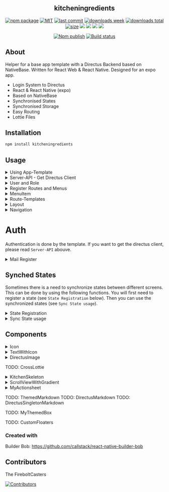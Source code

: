 <h2 align="center">
    kitcheningredients
</h2>

<p align="center">
  <a href="https://badge.fury.io/js/kitcheningredients.svg"><img src="https://badge.fury.io/js/kitcheningredients.svg" alt="npm package" /></a>
  <a href="https://img.shields.io/github/license/FireboltCasters/kitcheningredients"><img src="https://img.shields.io/github/license/FireboltCasters/kitcheningredients" alt="MIT" /></a>
  <a href="https://img.shields.io/github/last-commit/FireboltCasters/kitcheningredients?logo=git"><img src="https://img.shields.io/github/last-commit/FireboltCasters/kitcheningredients?logo=git" alt="last commit" /></a>
  <a href="https://www.npmjs.com/package/kitcheningredients"><img src="https://img.shields.io/npm/dm/kitcheningredients.svg" alt="downloads week" /></a>
  <a href="https://www.npmjs.com/package/kitcheningredients"><img src="https://img.shields.io/npm/dt/kitcheningredients.svg" alt="downloads total" /></a>
  <a href="https://github.com/FireboltCasters/kitcheningredients"><img src="https://shields.io/github/languages/code-size/FireboltCasters/kitcheningredients" alt="size" /></a>
  <a href="https://app.fossa.com/projects/git%2Bgithub.com%2FFireboltCasters%2Fkitcheningredients?ref=badge_shield" alt="FOSSA Status"><img src="https://app.fossa.com/api/projects/git%2Bgithub.com%2FFireboltCasters%2Fkitcheningredients.svg?type=shield"/></a>
  <a href="https://github.com/google/gts" alt="Google TypeScript Style"><img src="https://img.shields.io/badge/code%20style-google-blueviolet.svg"/></a>
  <a href="https://shields.io/" alt="Google TypeScript Style"><img src="https://img.shields.io/badge/uses-TypeScript-blue.svg"/></a>
  <a href="https://github.com/marketplace/actions/lint-action"><img src="https://img.shields.io/badge/uses-Lint%20Action-blue.svg"/></a>
</p>

<p align="center">
  <a href="https://github.com/FireboltCasters/kitcheningredients/actions/workflows/npmPublish.yml"><img src="https://github.com/FireboltCasters/kitcheningredients/actions/workflows/npmPublish.yml/badge.svg" alt="Npm publish" /></a>
  <a href="https://github.com/FireboltCasters/kitcheningredients/actions/workflows/linter.yml"><img src="https://github.com/FireboltCasters/kitcheningredients/actions/workflows/linter.yml/badge.svg" alt="Build status" /></a>
<!--
  <a href="https://sonarcloud.io/dashboard?id=FireboltCasters_kitcheningredients"><img src="https://sonarcloud.io/api/project_badges/measure?project=FireboltCasters_kitcheningredients&metric=alert_status" alt="Quality Gate" /></a>
  <a href="https://sonarcloud.io/dashboard?id=FireboltCasters_kitcheningredients"><img src="https://sonarcloud.io/api/project_badges/measure?project=FireboltCasters_kitcheningredients&metric=bugs" alt="Bugs" /></a>
  <a href="https://sonarcloud.io/dashboard?id=FireboltCasters_kitcheningredients"><img src="https://sonarcloud.io/api/project_badges/measure?project=FireboltCasters_kitcheningredients&metric=coverage" alt="Coverage" /></a>
  <a href="https://sonarcloud.io/dashboard?id=FireboltCasters_kitcheningredients"><img src="https://sonarcloud.io/api/project_badges/measure?project=FireboltCasters_kitcheningredients&metric=code_smells" alt="Code Smells" /></a>
  <a href="https://sonarcloud.io/dashboard?id=FireboltCasters_kitcheningredients"><img src="https://sonarcloud.io/api/project_badges/measure?project=FireboltCasters_kitcheningredients&metric=duplicated_lines_density" alt="Duplicated Lines (%)" /></a>
  <a href="https://sonarcloud.io/dashboard?id=FireboltCasters_kitcheningredients"><img src="https://sonarcloud.io/api/project_badges/measure?project=FireboltCasters_kitcheningredients&metric=sqale_rating" alt="Maintainability Rating" /></a>
  <a href="https://sonarcloud.io/dashboard?id=FireboltCasters_kitcheningredients"><img src="https://sonarcloud.io/api/project_badges/measure?project=FireboltCasters_kitcheningredients&metric=reliability_rating" alt="Reliability Rating" /></a>
  <a href="https://sonarcloud.io/dashboard?id=FireboltCasters_kitcheningredients"><img src="https://sonarcloud.io/api/project_badges/measure?project=FireboltCasters_kitcheningredients&metric=security_rating" alt="Security Rating" /></a>
  <a href="https://sonarcloud.io/dashboard?id=FireboltCasters_kitcheningredients"><img src="https://sonarcloud.io/api/project_badges/measure?project=FireboltCasters_kitcheningredients&metric=sqale_index" alt="Technical Debt" /></a>
  <a href="https://sonarcloud.io/dashboard?id=FireboltCasters_kitcheningredients"><img src="https://sonarcloud.io/api/project_badges/measure?project=FireboltCasters_kitcheningredients&metric=vulnerabilities" alt="Vulnerabilities" /></a>
-->
</p>

## About

Helper for a base app template with a Directus Backend based on NativeBase. Written for React Web & React Native. Designed for an expo app.

- Login System to Directus
- React & React Native (expo)
- Based on NativeBase
- Synchronised States
- Synchronised Storage
- Easy Routing
- Lottie Files

## Installation

```sh
npm install kitcheningredients
```

## Usage

<details>
<summary>Using App-Template</summary>
Adapt the index.web.js from your expo web project. Register your Plugin.

```js
import { registerRootComponent } from 'expo';
import {App, ConfigHolder} from 'kitcheningredients'
import {MyDirectusStorage} from "kitcheningredients/lib/module/ignoreCoverage/KitchenHelper/storage/MyDirectusStorage";
import Project from "./src/project/Project";
import nativebaseConfig from "./nativebase.config";
import styleConfig from "./styleConfig.json";
import config from "./config.json";
import currentpackageJson from "./package.json";
import currentpackageJsonLock from "./package-lock.json";
import thirdpartyLicense from "./thirdpartyLicense.json"
import AppConfig from "./app.config"

ConfigHolder.storage = new MyDirectusStorage();
ConfigHolder.plugin = new Project()
ConfigHolder.nativebaseConfig = nativebaseConfig
ConfigHolder.styleConfig = styleConfig
ConfigHolder.config = config
ConfigHolder.currentpackageJson = currentpackageJson
ConfigHolder.currentpackageJsonLock = currentpackageJsonLock
ConfigHolder.thirdpartyLicense = thirdpartyLicense
ConfigHolder.AppConfig = AppConfig

registerRootComponent(App);
```
</details>

<details>
<summary>Server-API - Get Directus Client</summary>
You can create, update or delete items in your collection of your directus server.
Therefore ServerAPI is neeeded. You will receive a directus instance. More informations can be found here: https://docs.directus.io/reference/sdk/#items

```tsx
import {ServerAPI} from "kitcheningredients";

export const TestDownload = (props) => {
  async function download(){
    let directus = ServerAPI.getClient();
    const articles = await directus.items('articles').readByQuery({});
  }
}
```
</details>


<details>
<summary>User and Role</summary>

To get the logged in user and corresponding role you can use:

```tsx
import {ConfigHolder} from "kitcheningredients";

let roleInstance = ConfigHolder.instance.getRole();
let userInstance = ConfigHolder.instance.getUser();
```
</details>

<details>
<summary>Register Routes and Menus</summary>

```tsx

import {Example} from "./screens/example/Example";
import {BaseTemplate, PluginInterface, Menu, MenuItem} from "kitcheningredients";

export default class Project implements PluginInterface {

    //...

  registerRoutes() {
      //Register your screen with the BaseTemplate or any other you like
      Menu.registerRoute(Example, BaseTemplate, "Example", "example");
      let myMenu = new MenuItem("ExampleMenu", "ExampleMenu", null, null, null, null, true);
      Menu.registerCommonMenu(myMenu);
      myMenu.addChildMenuItems(new MenuItem("ExampleItem", "ExampleItem", Example));
  }

}
```

Role specific menus can be also registered:

```tsx
import {MenuItem} from "kitcheningredients"
...
let menu = new MenuItem("ExampleItem", "ExampleItem", Example)

Menu.registerCommonMenu(menu); //Menu everyone can see
Menu.registerUnauthenticatedMenu(menu) //Menu unauthenticated users can see
Menu.registerAuthenticatedMenu(menu); //Menu authenticated users can see

Menu.registerMenuForRoleId("8cse873gbsbefu...", menu); //Menu only user with role id can see

//Attention! Multiple roles can have the same name
Menu.registerUnsafeMenuForRoleByName("Moderator", menu); //Menu only user with role which name is can see
```
</details>


<details>
<summary>MenuItem</summary>

```tsx
let menu = new MenuItem(
  key, // string: define a unique string for the menu item
  label, //string: The displayed label
  destination, //[default null] FunctionComponent: which was registered
  items=null, //[default null] sub menu list
  command=null, //[default null] function:  will be called on selection
  content=null, //[default null] JSX.Element: If no sub menus given, content will be shown
  expanded=false, //[default false] boolean: if sub menus will be shown directly
  customIcon //[can be null] string or function (string: MaterialCommunity Icon name) (function: (menu, hasChildren, expanded, props.level))
);
```

</details>


<details>
<summary>Route-Templates</summary>

During the registering of your screens/routes you can add a template. Typicly you will use the `BaseTemplate`.

```tsx
export default class Project implements PluginInterface {
    registerRoutes() {
      Menu.registerRoute(Example, <TEMPLATE>, "Example", "example");
    }
}
```

- `BaseTemplate`: Includes `BaseNoPaddingTemplate` and adds a `BasePadding`. Includes KeyboardAvoidingView which works inside Scrollviews.
  - Usecase: You want to show text or a standard component
  - `BasePadding`: Not a template but adds the base padding
- `BaseNoPaddingTemplate`: Includes `BaseNoPaddingTemplate` and a Scrollview with breakpoint layout for different screen sizes. Includes KeyboardAvoidingView which works inside Scrollviews.
  - Usecase: You want to scroll and use your own padding added but dont want to rerender for every screen change
- `BaseNoScrollTemplate`: Full width and height with basic title and drawer button without scrolling. Includes KeyboardAvoidingView which works inside Scrollviews.
  - Usecase: You want to implement a different scroll direction but want the drawer and title
- `EmptyTemplate`: Nothing but the props: `height` and `width` to all children
  - Usecase: You want to show a fullscreen map and dont want the drawer or title

</details>


<details>
<summary>Layout</summary>

Remember you can use `Route-Templates` as your basic "Layout" or template for you content.
If you want to get informations about the Layout of your screen you can use the following informations.

```tsx
import {Layout} from "kitcheningredients"

export const MyFunctionComponent = (props) => {

    //boolean: true if using a small device
    let isSmallDevice = Layout.usesSmallDevice(); //triggers rerendering on change

    //number|string get the witdh of the content (e. G. "100%" or 700, ...)
    let contentWidth = Layout.useBaseTemplateContentWidth(); //triggers rerendering on change

    //get a dict with the layout sizes for different screen sizes
    let rawWidthValues = Layout.getRawWidthValues()
}
```

If you want variables depending on the screen size you can use `useBreakpointValue`.
Get more informations at: https://docs.nativebase.io/3.4.x/use-breakpoint-value

Example from NativeBase, where you can get either a row or a column value depending on the screen size:
```tsx
import {useBreakpointValue} from "native-base";

export const MyFunctionComponent = (props) => {
  const flexDir = useBreakpointValue({
    base: "column",
    lg: "row"
  });

}
```


</details>

<details>
<summary>Navigation</summary>

```ts

import {NavigatorHelper} from "kitcheningredients";
import {Example} from "./screens/example/Example";

export const Tutorial = (props) => {

    // on button press
    function onPress(){
      // navigate to registered component
      NavigatorHelper.navigate(Example, newProps, resetHistory);

      // or navigate to a route
      NavigatorHelper.navigateToRouteName(routeName, newProps, resetHistory)
    }

}
```

TODO: navigateWithoutParams

TODO: toggleDrawer
TODO: openDrawer
TODO: closeDrawer
TODO: goBack
TODO: getRouteParams
TODO: navigateHome


</details>


# Auth

Authentication is done by the template. If you want to get the directus client, please read `Server-API` abouve.

<details>
<summary>Mail Register</summary>

In order to allow users self registration follow these steps:

1. Directus => Settings => Roles & Permissions => Role `Public` allow to create `Directus_users` (expand at bottom) atleast `email` and `password`
2. [Optional] Set desired default role (<YOUR_DEFAULT_ROLE_ID>): Directus => Settings => Roles & Permissions => Role `Public` => create `Directus_users`  => Field Presets => ```{"role": "<YOUR_DEFAULT_ROLE_ID>"}```
3. Enable in your frontend app the button (in the index.js / index.web.js)
```ts
ConfigHolder.showMailLogin = true; //has to be enabled
ConfigHolder.showMailRegister = true;
```
</details>



## Synched States

Sometimes there is a need to synchronize states between different screens. This can be done by using the following functions.
You will first need to register a state (see `State Registration` below). Then you can use the synchronized states (see `Sync State usage`).

<details>
<summary>State Registration</summary>

First you have to register the state you want to synchronize. You have the following options:
- Permanent: Save the state in the local storage
- Temporal: Save the state in the session storage

In the Project.tsx file return the following classes you created:
```tsx
...
	getSynchedStateKeysClass(){
		return SynchedStateKeys;
	}

	getStorageKeysClass(){
		return StorageKeys;
	}
...
```

An example of the above one class is shown below:
```tsx
export class SynchedStateKeys {
    static exampleSynchedText = "SynchedStorage.exampleSynchedText"
}
```

Congrats, you are now able to use synched states accross your app.
</details>


<details>
<summary>Sync State usage</summary>

In the Synched state only strings will be saved. If that is the case you can use `useSynchedState` otherwise you can use `useSynchedJSONState`.

- useSynchedState
```tsx
import {useSynchedState} from "kitcheningredients";

export const MyFunctionComponent = (props) => {
  const [myState, setMyState] = useSynchedState(SynchedStateKeys.exampleSynchedText);
}
```

- useSynchedJSONState
Beware that the state will be saved as JSON.stringify and therefore you cannot have circular references.
```tsx
import {useSynchedJSONState} from "kitcheningredients";

export const MyFunctionComponent = (props) => {
  const [myJSONState, setMyJSONState] = useSynchedState(SynchedStateKeys.exampleSynchedJSON);
}
```
</details>


## Components



<details>
<summary>Icon</summary>
A wrapper for NativeBase Icons: https://docs.nativebase.io/3.4.x/icon
Default Icon will be MaterialCommunity. You can see all icons at: https://icons.expo.fyi/

Default Icons
```tsx
import {Icon} from "kitcheningredients";
return (<Icon name={"account"} />) //Default MaterialIcons
```

Color and size
```tsx
import {Icon} from "kitcheningredients";
return (<Icon name={"account"} color={"#FF0000"} size={"sm"} />) //Default MaterialIcons
```

More Icons
```tsx
import {Ionicons} from "@expo/vector-icons";
import {Icon} from "kitcheningredients";
return (<Icon name={"account"} as={Ionicons} />)
```
</details>


<details>
<summary>TextWithIcon</summary>

```tsx
import {TextWithIcon} from "kitcheningredients";
return (<TextWithIcon icon={"account"} content={"String"} />)
```
</details>


<details>
<summary>DirectusImage</summary>

If you want to display an image from directus, like a mealImage or a user uploaded picture.

```tsx
import {DirectusImage} from "kitcheningredients";

let myImageId = "sfsf6sef..."; //an image id you received
return (<DirectusImage assetId={myImageId} onPress={() => {console.log("Yeah!")}} />)
```

- assetId: string;
  - The string of the immage id
- alt?: string;
  - an alternative information if the image cant be shown
- url?: string;
  - optional you can provide an url of an image from a different host like google,...
- style?: any;
  - Styling object
- showLoading?: boolean
  - default: true (shows a loading skeleton)
- isPublic?: boolean
  - if the image resource is accessable for the public without authentication
- onPress?: () => {}
  - A function which will be called on press

</details>

TODO: CrossLottie


<details>
<summary>KitchenSkeleton</summary>

You can use the KitchenSkeleton to show loading content. It will occupy the used space. More information at: https://docs.nativebase.io/3.4.x/skeleton#page-title

```tsx
import {KitchenSkeleton} from "kitcheningredients";
return (<KitchenSkeleton flex={1} />)
```
</details>


<details>
<summary>ScrollViewWithGradient</summary>

You can use the Scrollview wrapper to show a gradient on the bottom, which indicates more content.

```tsx
import {ScrollViewWithGradient} from "kitcheningredients";
return (
    <ScrollViewWithGradient>
      <Text>{"Lorem Ipsum long text or content"}</Text>
    </ScrollViewWithGradient>
);
```

- hideGradient?: boolean
  - Shows or hides the gradient
</details>


<details>
<summary>MyActionsheet</summary>

If you want to show a actionsheet you can use the MyActionsheet. It pops up on top of the screen.

```tsx
import {MyActionsheet} from "kitcheningredients";
const actionsheet = MyActionsheet.useActionsheet();
const params = {
  title: "Test",
  onAccept: () => {console.log("Accept")},
  ...
};
actionsheet.show(params);
```

- title: string
- acceptLabel?: string
  - default: "Accept"
- cancelLabel?: string
  - default: "Cancel"
- onAccept?: () => {}
  - A function which will be called on accept
- onCancel?: () => {}
  - A function which will be called on cancel
- renderCustomContent?: () => {}
  - A function which will be called to render the custom content
</details>

TODO: ThemedMarkdown
TODO: DirectusMarkdown
TODO: DirectusSingletonMarkdown

TODO: MyThemedBox

TODO: CustomFloaters

### Created with

Builder Bob: https://github.com/callstack/react-native-builder-bob

## Contributors

The FireboltCasters

<a href="https://github.com/FireboltCasters/kitcheningredients"><img src="https://contrib.rocks/image?repo=FireboltCasters/kitcheningredients" alt="Contributors" /></a>
